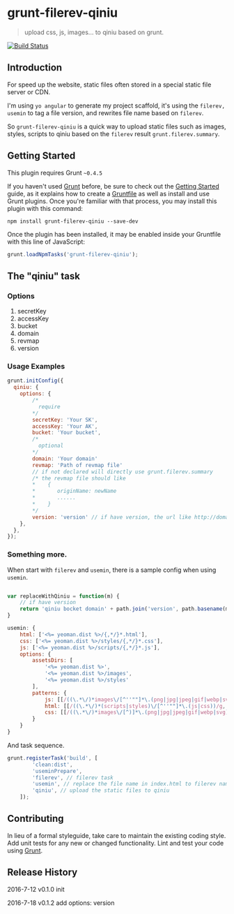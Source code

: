 # grunt-filerev-qiniu

> upload css, js, images... to qiniu based on grunt.

[![Build Status](https://travis-ci.org/dylike/grunt-filerev-qiniu.svg?branch=master)](https://travis-ci.org/dylike/grunt-filerev-qiniu)

## Introduction

For speed up the website, static files often stored in a special static file server or CDN.

I'm using `yo angular` to generate my project scaffold, it's using the `filerev, usemin` to tag a file version, and
rewrites file name based on `filerev`.

So `grunt-filerev-qiniu` is a quick way to upload static files such as images,
styles, scripts to qiniu based on the `filerev` result `grunt.filerev.summary`.

## Getting Started
This plugin requires Grunt `~0.4.5`

If you haven't used [Grunt](http://gruntjs.com/) before, be sure to check out the [Getting Started](http://gruntjs.com/getting-started) guide, as it explains how to create a [Gruntfile](http://gruntjs.com/sample-gruntfile) as well as install and use Grunt plugins. Once you're familiar with that process, you may install this plugin with this command:

```shell
npm install grunt-filerev-qiniu --save-dev
```

Once the plugin has been installed, it may be enabled inside your Gruntfile with this line of JavaScript:

```js
grunt.loadNpmTasks('grunt-filerev-qiniu');
```

## The "qiniu" task

### Options

1. secretKey
2. accessKey
3. bucket
4. domain
5. revmap
6. version

### Usage Examples

```js
grunt.initConfig({
  qiniu: {
    options: {
        /*
          require
        */
        secretKey: 'Your SK',
        accessKey: 'Your AK',
        bucket: 'Your bucket',
        /*
          optional
        */
        domain: 'Your domain'
        revmap: 'Path of revmap file'
        // if not declared will directly use grunt.filerev.summary
        /* the revmap file should like
        *    {
        *       originName: newName
        *       ......
        *    }
        */
        version: 'version' // if have version, the url like http://domain/version/filename
    },
  },
});
```
### Something more.

When start with `filerev` and `usemin`, there is a sample config when using `usemin`.
```js

var replaceWithQiniu = function(m) {
    // if have version
    return 'qiniu bocket domain' + path.join('version', path.basename(m)) + '?' + new Date().getTime();
}

usemin: {
    html: ['<%= yeoman.dist %>/{,*/}*.html'],
    css: ['<%= yeoman.dist %>/styles/{,*/}*.css'],
    js: ['<%= yeoman.dist %>/scripts/{,*/}*.js'],
    options: {
        assetsDirs: [
            '<%= yeoman.dist %>',
            '<%= yeoman.dist %>/images',
            '<%= yeoman.dist %>/styles'
        ],
        patterns: {
            js: [[/((\.*\/)*images\/[^''""]*\.(png|jpg|jpeg|gif|webp|svg))/g, 'Replacing references to images', null, replaceWithQiniu]],
            html: [[/((\.*\/)*(scripts|styles)\/[^''""]*\.(js|css))/g, 'Replacing cdn references', null, replaceWithQiniu]],
            css: [[/((\.*\/)*images\/[^)]*\.(png|jpg|jpeg|gif|webp|svg))/g, 'Replacing cdn references', null, replaceWithQiniu]]
        }
    }
}
```

And task sequence.

```js
grunt.registerTask('build', [
        'clean:dist',
        'useminPrepare',
        'filerev', // filerev task
        'usemin', // replace the file name in index.html to filerev name
        'qiniu', // upload the static files to qiniu
    ]);
```

## Contributing
In lieu of a formal styleguide, take care to maintain the existing coding style. Add unit tests for any new or changed functionality. Lint and test your code using [Grunt](http://gruntjs.com/).

## Release History

2016-7-12 v0.1.0 init

2016-7-18 v0.1.2 add options: version
